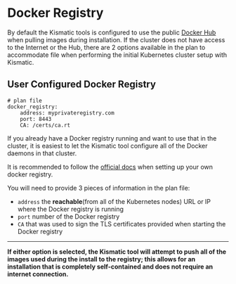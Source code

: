 # Docker Registry

By default the Kismatic tools is configured to use the public [Docker Hub](https://hub.docker.com/) when pulling images during installation.
If the cluster does not have access to the Internet or the Hub, there are 2 options available in the plan to accommodate file when performing the initial Kubernetes cluster setup with Kismatic.

## User Configured Docker Registry
```
# plan file
docker_registry:                         
    address: myprivateregistry.com                               
    port: 8443              
    CA: /certs/ca.rt    
```
If you already have a Docker registry running and want to use that in the cluster, it is easiest to let the Kismatic tool configure all of the Docker daemons in that cluster.   

It is recommended to follow the [official docs](https://docs.docker.com/registry/deploying/#/running-a-domain-registry) when setting up your own docker registry.  

You will need to provide 3 pieces of information in the plan file:
* `address` the **reachable**(from all of the Kubernetes nodes) URL or IP where the Docker registry is running
* `port` number of the Docker registry
* `CA` that was used to sign the TLS certificates provided when starting the Docker registry

---
**If either option is selected, the Kismatic tool will attempt to push all of the images used during the install to the registry;
this allows for an installation that is completely self-contained and does not require an internet connection.**
